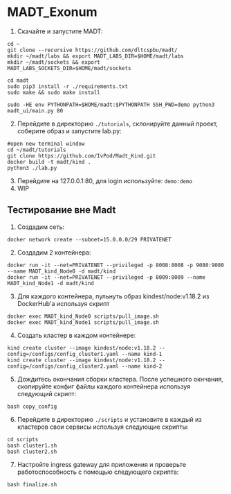 # MADT_Exonum

1. Скачайте и запустите MADT:

```
cd ~
git clone --recursive https://github.com/dltcspbu/madt/
mkdir ~/madt/labs && export MADT_LABS_DIR=$HOME/madt/labs
mkdir ~/madt/sockets && export MADT_LABS_SOCKETS_DIR=$HOME/madt/sockets

cd madt
sudo pip3 install -r ./requirements.txt
sudo make && sudo make install

sudo -HE env PYTHONPATH=$HOME/madt:$PYTHONPATH SSH_PWD=demo python3 madt_ui/main.py 80
```

2. Перейдите в директорию `./tutorials`, склонируйте данный проект, соберите образ и запустите lab.py:

```
#open new terminal window
cd ~/madt/tutorials
git clone https://github.com/IvPod/Madt_Kind.git
docker build -t madt/kind .
python3 ./lab.py
```

3. Перейдите на 127.0.0.1:80, для login используйте: `demo:demo`
4. WIP


## Тестирование вне Madt

1. Создадим сеть:

```
docker network create --subnet=15.0.0.0/29 PRIVATENET
```

2. Создадим 2 контейнера:

```
docker run -it --net=PRIVATENET --privileged -p 8008:8008 -p 9080:9080 --name MADT_kind_Node0 -d madt/kind
docker run -it --net=PRIVATENET --privileged -p 8009:8009 --name MADT_kind_Node1 -d madt/kind
```

3. Для каждого контейнера, пульнуть образ kindest/node:v1.18.2 из DockerHub'a используя скрипт

```
docker exec MADT_kind_Node0 scripts/pull_image.sh
docker exec MADT_kind_Node1 scripts/pull_image.sh
```

4. Создать кластер в каждом контейнере: 

```
kind create cluster --image kindest/node:v1.18.2 --config=/configs/config_cluster1.yaml --name kind-1
kind create cluster --image kindest/node:v1.18.2 --config=/configs/config_cluster2.yaml --name kind-2
```

5. Дождитесь окончания сборки кластера. После успешного окнчания, скопируйте конфиг файлы каждого контейнера используя следующий скрипт:

```
bash copy_config
```

6. Перейдите в директорию `./scripts` и установите в каждый из кластеров свои сервисы используя следующие скрипты:

```
cd scripts
bash cluster1.sh
bash cluster2.sh
```

7. Настройте ingress gateway для приложения и проверьте работоспособность с помощью следующего скрипта:

```
bash finalize.sh
```
